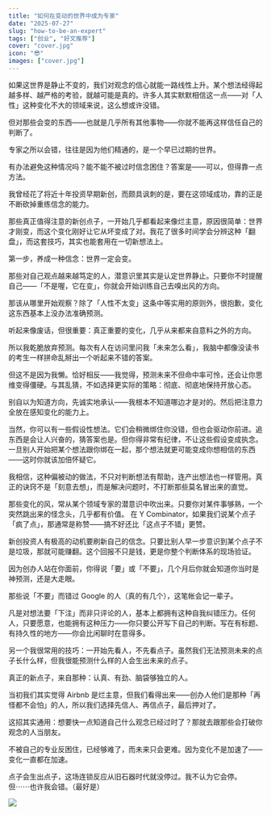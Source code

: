 ```yaml
---
title: "如何在变动的世界中成为专家"
date: "2025-07-27"
slug: "how-to-be-an-expert"
tags: ["创业", "好文推荐"]
cover: "cover.jpg"
icon: "😎"
images: ["cover.jpg"]
---
```

如果这世界是静止不变的，我们对观念的信心就能一路线性上升。某个想法经得起越多样、越严格的考验，就越可能是真的。许多人其实默默相信这一点——对「人性」这种变化不大的领域来说，这么想或许没错。



但对那些会变的东西——也就是几乎所有其他事物——你就不能再这样信任自己的判断了。



专家之所以会错，往往是因为他们精通的，是一个早已过期的世界。



有办法避免这种情况吗？能不能不被过时信念困住？答案是——可以，但得靠一点方法。



我曾经花了将近十年投资早期新创，而颇具讽刺的是，要在这领域成功，靠的正是不断砍掉重练信念的能力。



那些真正值得注意的新创点子，一开始几乎都看起来像烂主意，原因很简单：世界才刚变，而这个变化刚好让它从坏变成了对。我花了很多时间学会分辨这种「翻盘」，而这套技巧，其实也能套用在一切新想法上。



第一步，养成一种信念：世界一定会变。



那些对自己观点越来越笃定的人，潜意识里其实是认定世界静止。只要你不时提醒自己——「不是喔，它在变」，你就会开始训练自己去嗅出风的方向。



那该从哪里开始观察？除了「人性不太变」这条中等实用的原则外，很抱歉，变化这东西基本上没办法准确预测。



听起来像废话，但很重要：真正重要的变化，几乎从来都来自意料之外的方向。



所以我乾脆放弃预测。每次有人在访问里问我「未来怎么看」，我脑中都像没读书的考生一样拼命乱掰出一个听起来不错的答案。



但这不是因为我懒。恰好相反——我觉得，预测未来不但命中率可怜，还会让你思维变得僵硬。与其乱猜，不如选择更实际的策略：彻底、彻底地保持开放心态。



别自以为知道方向，先诚实地承认——我根本不知道哪边才是对的。然后把注意力全放在感知变化的能力上。



当然，你可以有一些假设性想法。它们会稍微绑住你没错，但也会驱动你前进。追东西是会让人兴奋的，猜答案也是。但你得非常有纪律，不让这些假设变成执念。
一旦别人开始把某个想法跟你绑在一起，那个想法就更可能变成你想相信的东西——这时你就该加倍怀疑它。



我相信，这种偏被动的做法，不只对判断想法有帮助，连产出想法也一样管用。真正的诀窍不是「刻意去想」，而是解决问题时，不打断那些莫名冒出来的直觉。



那些变化的风，常从某个领域专家的潜意识中吹出来。只要你对某件事够熟，一个突然跳出来的怪念头，几乎都有价值。
在 Y Combinator，如果我们说某个点子「疯了点」，那通常是称赞——搞不好还比「这点子不错」更赞。



新创投资人有极高的动机要刷新自己的信念。只要比别人早一步意识到某个点子不是垃圾，那就可能赚翻。这个回报不只是钱，更是你整个判断体系的现场验证。



因为创办人站在你面前，你得说「要」或「不要」，几个月后你就会知道你当时是神预测，还是大走眼。



那些说「不要」而错过 Google 的人（真的有几个），这笔帐会记一辈子。



凡是对想法要「下注」而非只评论的人，基本上都拥有这种自我纠错压力。任何人，只要愿意，也能拥有这种压力——你只要公开写下自己的判断。写在有标题、有持久性的地方——你会比闲聊时在意得多。



另一个我很常用的技巧：一开始先看人，不先看点子。虽然我们无法预测未来的点子长什么样，但我很能预测什么样的人会生出未来的点子。



真正的新点子，来自那种：认真、有劲、脑袋够独立的人。



当初我们其实觉得 Airbnb 是烂主意，但我们看得出来——创办人他们是那种「再怪都不会怕」的人，所以我们选择先信人、再信点子，最后押对了。



这招其实通用：想要快一点知道自己什么观念已经过时了？那就去跟那些会打破你观念的人当朋友。



不被自己的专业反困住，已经够难了，而未来只会更难。因为变化不是加速了——变化一直都在加速。



点子会生出点子，这场连锁反应从旧石器时代就没停过。我不认为它会停。
但⋯⋯也许我会错。（最好是）




![](https://prod-files-secure.s3.us-west-2.amazonaws.com/112d0858-5090-4d34-a606-b75eb8d65fd2/46476355-9cf3-4e99-9b7a-3531bc426380/1000202064.png?X-Amz-Algorithm=AWS4-HMAC-SHA256&X-Amz-Content-Sha256=UNSIGNED-PAYLOAD&X-Amz-Credential=ASIAZI2LB46677CPFPKI%2F20251004%2Fus-west-2%2Fs3%2Faws4_request&X-Amz-Date=20251004T164529Z&X-Amz-Expires=3600&X-Amz-Security-Token=IQoJb3JpZ2luX2VjEMj%2F%2F%2F%2F%2F%2F%2F%2F%2F%2FwEaCXVzLXdlc3QtMiJHMEUCIQCzDMYegIHxgpSdhqEFV64ymzOtuDBs4oQ9KDC5KR5OOQIgZpNWHxgdGbam0lZKZcU%2BXCPysU09MxwWyCzk2g%2Br7coq%2FwMIYRAAGgw2Mzc0MjMxODM4MDUiDIwKlb3IxPE4ExZo2yrcA7qO5dPBLgHfoi31ljwlpWzTE2El%2BxAEyvHVlzdXCyv%2FhKhOFjkTQ7ejsViLsClYG6MaTHzGzq5guADAoCs4paMESv8mzgrrUWIGqlS6Szb%2B%2BPLJbhXzDNsbQivcG%2FVj%2BD1ptKJEwA3bCOdI1DekXJtL7T81Kq6hn7fDhmhG0o1OGi0akBO6KjIKoy5PjeonWKuJ9YnwQ42jOwl1RUqw75%2FgKql5rD76cCBOj13QCYgxuw2DAfyG1b8q%2F96gzaC%2BX0sjPHfLzzYQx%2B5l89Y9w7xV%2FgKMnkx42uF70TnN2UgG1FOieyQz3cXsG1hTWMSZP39svy4FAIfTEJlTkPwon0jeyd3mwFBnaUEgmG0wlbxuyHwanbaiYejco%2F8YW5QUgY7qYe6IJz%2BWOa8WdtbvEY2oA%2F5RLmgn5fHokkfP21pqlVr6d7cLr0SnIi9Ppz2MZGylObx8iNOSAt9l1C5oL7THpwLWq2UW34P3pWt3HaP%2BBR2SuQ8Fj%2BX%2FMKgyqcaB9ISgyNVLfOhkjrAV%2FHzQDaLtRTwEYbUKhLL0t8yypp9%2BWAYBqqNH5gPiNtU8prEopiwzdft0uLWxIDt44AAIldtSmybOGNQoFDMLGdItnloB0y9ANAkM2x9oWrOPMJyQhccGOqUBEaKWZ5zTfpWqky8DoNfQCSwayrk%2FhCdb5o62sUhmOf159lvH0WVs1XorkUbyFvTL6RaCoL16StJikslTumVjy4iSSoZLQtcwWzKxrXOEynFp9hwQ5NU7JH28VXHqBl5b6C7pU8YsOK4NBGHEsFkAfrzuFRV8AXw1MpXDhLp4z1t2qw9hWGlIRQD7YCTpLZCrsWQKvt0cWIP0UPjy3t6%2FkDUzu9KW&X-Amz-Signature=f7f7e68d8f40cc080cd616bd9f2d698c5d4dae7797e2350793fab929645b1b2c&X-Amz-SignedHeaders=host&x-amz-checksum-mode=ENABLED&x-id=GetObject)

